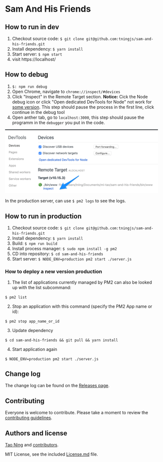 # Sam And His Friends

## How to run in dev

1. Checkout source code: `$ git clone git@github.com:tningjs/sam-and-his-friends.git`
2. Install dependency: `$ yarn install`
3. Start server: `$ npm start`
4. visit https://localhost/

## How to debug

1. `$: npm run debug`
2. Open Chrome, navigate to `chrome://inspect/#devices`
3. Click "Inspect" in the Remote Target section. **Notice:** Cick the Node debug icon or click "Open dedicated DevTools for Node" not work for [some version](https://github.com/nodejs/node/issues/23693#issuecomment-440623410). This step should pause the process in the first line, click continue in the debug tool
4. Open anther tab, go to `localhost:3000`, this step should pause the programm in the `debugger` you put in the code.

![Chrome Debug](public/images/node-debug.png)

In the production server, can use `$ pm2 logs` to see the logs.

## How to run in production

1. Checkout source code: `$ git clone git@github.com:tningjs/sam-and-his-friends.git`
2. Install dependency: `$ yarn install`
3. Build: `$ npm run build`
4. Install process manager: `$ sudo npm install -g pm2`
5. CD into repository: `$ cd sam-and-his-friends`
6. Start server: `$ NODE_ENV=production pm2 start ./server.js`

### How to deploy a new version production

1. The list of applications currently managed by PM2 can also be looked up with the list subcommand:

`$ pm2 list`

2. Stop an application with this command (specify the PM2 App name or id):

`$ pm2 stop app_name_or_id`

3. Update dependency

`$ cd sam-and-his-friends && git pull && yarn install`

4. Start application again

`$ NODE_ENV=production pm2 start ./server.js`

## Change log

The change log can be found on the [Releases page](https://github.com/tningjs/sam-and-his-friends/releases).

## Contributing

Everyone is welcome to contribute. Please take a moment to review the [contributing guidelines](Contributing.md).

## Authors and license

[Tao Ning](https://github.com/tningjs/sam-and-his-friends) and [contributors](https://github.com/tningjs/sam-and-his-friends/graphs/contributors).

MIT License, see the included [License.md](License.md) file.

